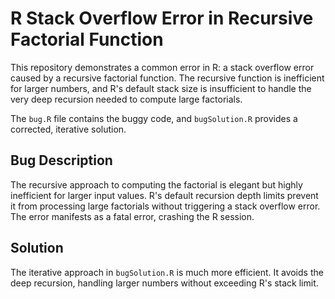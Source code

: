 # R Stack Overflow Error in Recursive Factorial Function

This repository demonstrates a common error in R: a stack overflow error caused by a recursive factorial function.  The recursive function is inefficient for larger numbers, and R's default stack size is insufficient to handle the very deep recursion needed to compute large factorials.

The `bug.R` file contains the buggy code, and `bugSolution.R` provides a corrected, iterative solution.

## Bug Description

The recursive approach to computing the factorial is elegant but highly inefficient for larger input values.  R's default recursion depth limits prevent it from processing large factorials without triggering a stack overflow error.  The error manifests as a fatal error, crashing the R session.

## Solution

The iterative approach in `bugSolution.R` is much more efficient.  It avoids the deep recursion, handling larger numbers without exceeding R's stack limit.